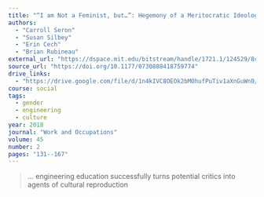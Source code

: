```yaml
---
title: "“I am Not a Feminist, but…”: Hegemony of a Meritocratic Ideology and the Limits of Critique Among Women in Engineering"
authors:
  - "Carroll Seron"
  - "Susan Silbey"
  - "Erin Cech"
  - "Brian Rubineau"
external_url: "https://dspace.mit.edu/bitstream/handle/1721.1/124529/8c26ac9ce622bd3328a30d2ae636b05284c0.pdf"
source_url: "https://doi.org/10.1177/0730888418759774"
drive_links:
  - "https://drive.google.com/file/d/1n4kIVC8OEOk2bMOhufPuTiv1aXnGuWn0/view?usp=drivesdk"
course: social
tags:
  - gender
  - engineering
  - culture
year: 2018
journal: "Work and Occupations"
volume: 45
number: 2
pages: "131--167"
---
```


> … engineering education successfully turns potential critics into agents of cultural reproduction
